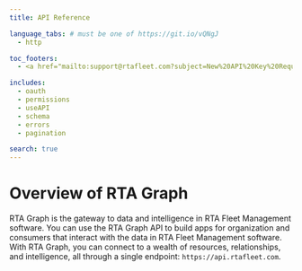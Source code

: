 ```yaml
---
title: API Reference

language_tabs: # must be one of https://git.io/vQNgJ
  - http

toc_footers:
  - <a href="mailto:support@rtafleet.com?subject=New%20API%20Key%20Request&body=Support%2C%20%0APlease%20generate%20a%20new%20RTA%20Graph%20API%20application%20named%20%5BYOUR%20NAME%20HERE%5D.%0A%0AThe%20following%20permissions%20are%20required%3A%20%0A%0A*%20%5BPERMISSION%201%5D%20%0A*%20%5BPERMISSION%202%5D%20%0A%0ACalls%20to%20the%20API%20will%20use%20the%20following%20RTA%20Desktop%20Username%3A%20%5BDESIRED%20USERNAME%20HERE%5D%0A%0AThanks%21%20%0A">Sign Up for a Developer Key</a>

includes:
  - oauth
  - permissions
  - useAPI
  - schema
  - errors
  - pagination

search: true
---
```


# Overview of RTA Graph

RTA Graph is the gateway to data and intelligence in RTA Fleet Management software. You can use the RTA Graph API to build apps for organization and consumers that interact with the data in RTA Fleet Management software. With RTA  Graph, you can connect to a wealth of resources, relationships, and intelligence, all through a single endpoint: `https://api.rtafleet.com`.